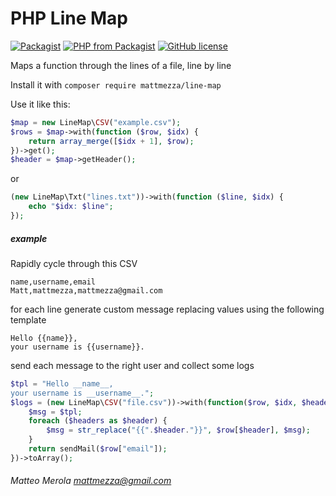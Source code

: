 PHP Line Map
======

[![Packagist](https://img.shields.io/packagist/v/mattmezza/line-map.svg)](https://github.com/mattmezza/php-line-map) [![PHP from Packagist](https://img.shields.io/packagist/php-v/mattmezza/line-map.svg)](https://github.com/mattmezza/php-line-map) [![GitHub license](https://img.shields.io/github/license/mattmezza/php-line-map.svg)](https://github.com/mattmezza/php-line-map/blob/master/license.md)

Maps a function through the lines of a file, line by line

Install it with `composer require mattmezza/line-map`

Use it like this:

```php
$map = new LineMap\CSV("example.csv");
$rows = $map->with(function ($row, $idx) {
    return array_merge([$idx + 1], $row);
})->get();
$header = $map->getHeader();
```

or

```php
(new LineMap\Txt("lines.txt"))->with(function ($line, $idx) {
    echo "$idx: $line";
});
```

##### example

Rapidly cycle through this CSV 

```csv
name,username,email
Matt,mattmezza,mattmezza@gmail.com
```

for each line generate custom message replacing values using the following template

```
Hello {{name}},
your username is {{username}}.
```

send each message to the right user and collect some logs

```php
$tpl = "Hello __name__,
your username is __username__.";
$logs = (new LineMap\CSV("file.csv"))->with(function($row, $idx, $headers) use ($tpl) {
    $msg = $tpl;
    foreach ($headers as $header) {
        $msg = str_replace("{{".$header."}}", $row[$header], $msg);
    }
    return sendMail($row["email"]);
})->toArray();
```

###### Matteo Merola <mattmezza@gmail.com>
